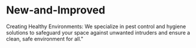 # New-and-Improved
Creating Healthy Environments: We specialize in pest control and hygiene solutions to safeguard your space against unwanted intruders and ensure a clean, safe environment for all."

